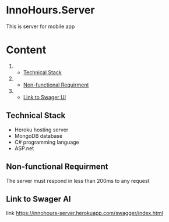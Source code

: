 # InnoHours.Server
This is server for mobile app

# Content
1. * [Technical Stack](#Technical_Stack)  
2. * [Non-functional Requirment](#Non-functional_Requirment)  
3. * [Link to Swager UI](#Link)    

## Technical Stack <a name="Technical_Stack"></a>
* Heroku hosting server   
* MongoDB database   
* C# programming language   
* ASP.net

## Non-functional Requirment <a name="Non-functional_Requirment"></a>
The server must respond in less than 200ms to any request   

## Link to Swager AI <a name="Link"></a>   
link https://innohours-server.herokuapp.com/swagger/index.html

